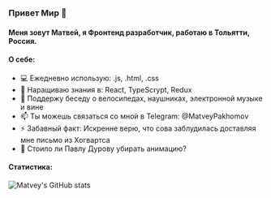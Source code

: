### Привет Мир 👋

#### Меня зовут Матвей, я Фронтенд разработчик, работаю в Тольятти, Россия.

#### О себе:

- :computer: Ежедневно использую: .js, .html, .css
- :muscle: Наращиваю знания в: React, TypeScrypt, Redux
- 💬 Поддержу беседу о велосипедах, наушниках, электронной музыке и вине
- 📫 Ты можешь связаться со мной в Telegram: @MatveyPakhomov
- ⚡ Забавный факт: Искренне верю, что сова заблудилась доставляя мне письмо из Хогвартса
- :eggplant: Стоило ли Павлу Дурову убирать анимацию?

#### Статистика:

![Matvey's GitHub stats](https://github-readme-stats.vercel.app/api?username=matveypakhomov&show_icons=true&theme=radical&hide=contribs,prs)

